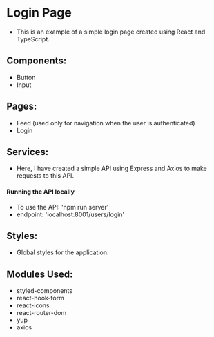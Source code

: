 # Login Page
- This is an example of a simple login page created using React and TypeScript.

## Components:
- Button
- Input


## Pages:
- Feed (used only for navigation when the user is authenticated)
- Login


## Services:
- Here, I have created a simple API using Express and Axios to make requests to this API.

#### Running the API locally
- To use the API: 'npm run server'
- endpoint: 'localhost:8001/users/login'


## Styles:
- Global styles for the application.


## Modules Used:
- styled-components
- react-hook-form
- react-icons
- react-router-dom
- yup
- axios